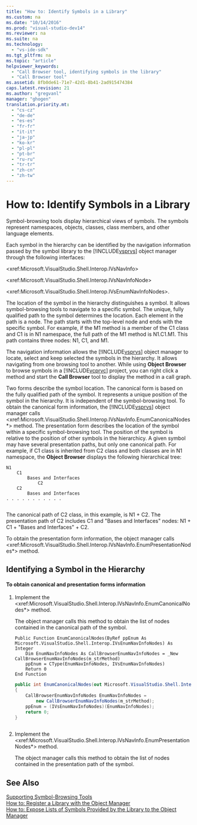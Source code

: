 ```yaml
---
title: "How to: Identify Symbols in a Library"
ms.custom: na
ms.date: "10/14/2016"
ms.prod: "visual-studio-dev14"
ms.reviewer: na
ms.suite: na
ms.technology: 
  - "vs-ide-sdk"
ms.tgt_pltfrm: na
ms.topic: "article"
helpviewer_keywords: 
  - "Call Browser tool, identifying symbols in the library"
  - "Call Browser tool"
ms.assetid: 8fb0de61-71e7-42d1-8b41-2ad915474384
caps.latest.revision: 21
ms.author: "gregvanl"
manager: "ghogen"
translation.priority.mt: 
  - "cs-cz"
  - "de-de"
  - "es-es"
  - "fr-fr"
  - "it-it"
  - "ja-jp"
  - "ko-kr"
  - "pl-pl"
  - "pt-br"
  - "ru-ru"
  - "tr-tr"
  - "zh-cn"
  - "zh-tw"
---
```

# How to: Identify Symbols in a Library
Symbol-browsing tools display hierarchical views of symbols. The symbols represent namespaces, objects, classes, class members, and other language elements.  
  
 Each symbol in the hierarchy can be identified by the navigation information passed by the symbol library to the [!INCLUDE[vsprvs](../codequality/includes/vsprvs_md.md)] object manager through the following interfaces:  
  
 \<xref:Microsoft.VisualStudio.Shell.Interop.IVsNavInfo>  
  
 \<xref:Microsoft.VisualStudio.Shell.Interop.IVsNavInfoNode>  
  
 \<xref:Microsoft.VisualStudio.Shell.Interop.IVsEnumNavInfoNodes>.  
  
 The location of the symbol in the hierarchy distinguishes a symbol. It allows symbol-browsing tools to navigate to a specific symbol. The unique, fully qualified path to the symbol determines the location. Each element in the path is a node. The path starts with the top-level node and ends with the specific symbol. For example, if the M1 method is a member of the C1 class and C1 is in N1 namespace, the full path of the M1 method is N1.C1.M1. This path contains three nodes: N1, C1, and M1.  
  
 The navigation information allows the [!INCLUDE[vsprvs](../codequality/includes/vsprvs_md.md)] object manager to locate, select and keep selected the symbols in the hierarchy. It allows navigating from one browsing tool to another. While using **Object Browser** to browse symbols in a [!INCLUDE[vcprvc](../codequality/includes/vcprvc_md.md)] project, you can right click a method and start the **Call Browser** tool to display the method in a call graph.  
  
 Two forms describe the symbol location. The canonical form is based on the fully qualified path of the symbol. It represents a unique position of the symbol in the hierarchy. It is independent of the symbol-browsing tool. To obtain the canonical form information, the [!INCLUDE[vsprvs](../codequality/includes/vsprvs_md.md)] object manager calls \<xref:Microsoft.VisualStudio.Shell.Interop.IVsNavInfo.EnumCanonicalNodes*> method. The presentation form describes the location of the symbol within a specific symbol-browsing tool. The position of the symbol is relative to the position of other symbols in the hierarchicy. A given symbol may have several presentation paths, but only one canonical path. For example, if C1 class is inherited from C2 class and both classes are in N1 namespace, the **Object Browser** displays the following hierarchical tree:  
  
```  
N1  
    C1  
        Bases and Interfaces  
            C2  
    C2  
        Bases and Interfaces  
. . . . . . . . . . .  
  
```  
  
 The canonical path of C2 class, in this example, is N1 + C2. The presentation path of C2 includes C1 and "Bases and Interfaces" nodes: N1 + C1 + "Bases and Interfaces" + C2.  
  
 To obtain the presentation form information, the object manager calls \<xref:Microsoft.VisualStudio.Shell.Interop.IVsNavInfo.EnumPresentationNodes*> method.  
  
## Identifying a Symbol in the Hierarchy  
  
#### To obtain canonical and presentation forms information  
  
1.  Implement the \<xref:Microsoft.VisualStudio.Shell.Interop.IVsNavInfo.EnumCanonicalNodes*> method.  
  
     The object manager calls this method to obtain the list of nodes contained in the canonical path of the symbol.  
  
    ```vb#  
    Public Function EnumCanonicalNodes(ByRef ppEnum As Microsoft.VisualStudio.Shell.Interop.IVsEnumNavInfoNodes) As Integer  
        Dim EnumNavInfoNodes As CallBrowserEnumNavInfoNodes = _New CallBrowserEnumNavInfoNodes(m_strMethod)  
        ppEnum = CType(EnumNavInfoNodes, IVsEnumNavInfoNodes)  
        Return 0  
    End Function  
    ```  
  
    ```c#  
    public int EnumCanonicalNodes(out Microsoft.VisualStudio.Shell.Interop.IVsEnumNavInfoNodes ppEnum)  
    {  
        CallBrowserEnumNavInfoNodes EnumNavInfoNodes =  
            new CallBrowserEnumNavInfoNodes(m_strMethod);  
        ppEnum = (IVsEnumNavInfoNodes)(EnumNavInfoNodes);  
        return 0;  
    }  
  
    ```  
  
2.  Implement the \<xref:Microsoft.VisualStudio.Shell.Interop.IVsNavInfo.EnumPresentationNodes*> method.  
  
     The object manager calls this method to obtain the list of nodes contained in the presentation path of the symbol.  
  
## See Also  
 [Supporting Symbol-Browsing Tools](../extensibility/supporting-symbol-browsing-tools.md)   
 [How to: Register a Library with the Object Manager](../extensibility/how-to--register-a-library-with-the-object-manager.md)   
 [How to: Expose Lists of Symbols Provided by the Library to the Object Manager](../extensibility/how-to--expose-lists-of-symbols-provided-by-the-library-to-the-object-manager.md)
